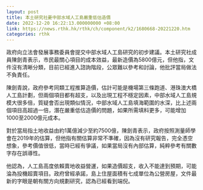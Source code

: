 ```yaml
---
layout: post
title: 本土研究社憂中部水域人工島嚴重低估造價
date: 2022-12-20 16:22:13.000000000 +08:00
link: https://news.rthk.hk/rthk/ch/component/k2/1680668-20221220.htm
categories: rthk
---
```


政府向立法會發展事務委員會提交中部水域人工島研究的初步建議。本土研究社成員陳劍青表示，市民最關心項目的成本效益，最新造價為5800億元，但他指，文件沒有清晰分類，目前已經進入諮詢階段，公眾難以參考和討論，他批評當局做法不負責任。

陳劍青說，政府參考同類工程推算造價，估計可能是機場第三條跑道、港珠澳大橋人工島計劃，但兩個項目都有超支，以及出現工程不穩定因素，中部水域人工島規模大很多倍，質疑會否出現類似情況，中部水域人工島填海範圍的水深，比上述兩個項目高超過一倍，潛在嚴重低估造價的問題，如果所需填料更多，可能增加1000至2000億元成本。

對於當局指土地收益由約1萬億減少至約7500億，陳劍青表示，政府按照測量師學會在2019年的估算，但他指有關估算非常不準確，因為沒有研究報告，完全憑空想象，參考價值很低，當時已經有爭議，如果當局沒有內部估算，純粹參考有關數字存在誤導性。

他認為，人工島高度依賴賣地收益營運，如果造價超支，收入不能達到預期，可能淪為投機超賣項目。政府曾經承諾，島上住屋面積有七成單位為公營房屋，文件最新的字眼是朝有關方向規劃研究，認為已經看到端倪。
